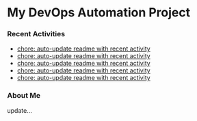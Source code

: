 # My DevOps Automation Project

### Recent Activities
<!-- activity:START -->
- [chore: auto-update readme with recent activity](https://github.com/kaigiii/mybowling-app/commit/af27b5ee5023892a216cc44c40ccad15e56cfade)
- [chore: auto-update readme with recent activity](https://github.com/kaigiii/mybowling-app/commit/1122465ec475165d2ac4fb216378dac0c3b4b8b1)
- [chore: auto-update readme with recent activity](https://github.com/kaigiii/mybowling-app/commit/b849310a31033e0f3d19ad64c6c6325d663be5fd)
- [chore: auto-update readme with recent activity](https://github.com/kaigiii/mybowling-app/commit/5cdafe7ab5fb678152e8d23e6269e9d080323f0c)
- [chore: auto-update readme with recent activity](https://github.com/kaigiii/mybowling-app/commit/e09d360a827bd31289f406985d8af8e737780c36)
<!-- activity:END -->

### About Me
<!-- MYLINKS:START -->
<!-- MYLINKS:END -->

update...
